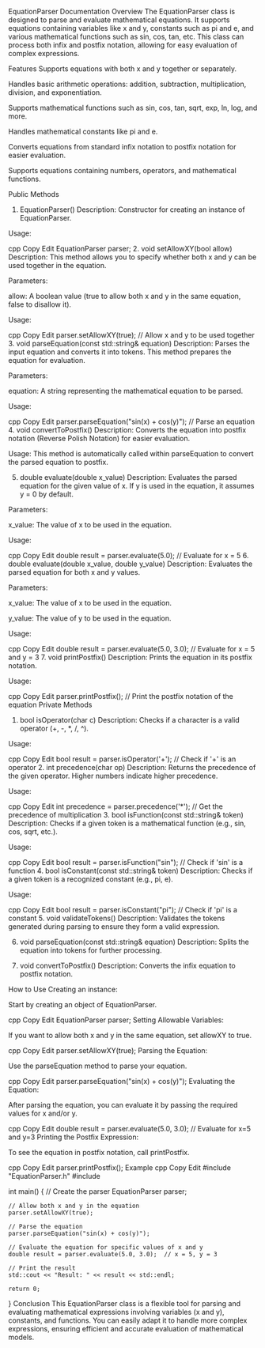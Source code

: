EquationParser Documentation
Overview
The EquationParser class is designed to parse and evaluate mathematical equations. It supports equations containing variables like x and y, constants such as pi and e, and various mathematical functions such as sin, cos, tan, etc. This class can process both infix and postfix notation, allowing for easy evaluation of complex expressions.

Features
Supports equations with both x and y together or separately.

Handles basic arithmetic operations: addition, subtraction, multiplication, division, and exponentiation.

Supports mathematical functions such as sin, cos, tan, sqrt, exp, ln, log, and more.

Handles mathematical constants like pi and e.

Converts equations from standard infix notation to postfix notation for easier evaluation.

Supports equations containing numbers, operators, and mathematical functions.

Public Methods
1. EquationParser()
Description: Constructor for creating an instance of EquationParser.

Usage:

cpp
Copy
Edit
EquationParser parser;
2. void setAllowXY(bool allow)
Description: This method allows you to specify whether both x and y can be used together in the equation.

Parameters:

allow: A boolean value (true to allow both x and y in the same equation, false to disallow it).

Usage:

cpp
Copy
Edit
parser.setAllowXY(true);  // Allow x and y to be used together
3. void parseEquation(const std::string& equation)
Description: Parses the input equation and converts it into tokens. This method prepares the equation for evaluation.

Parameters:

equation: A string representing the mathematical equation to be parsed.

Usage:

cpp
Copy
Edit
parser.parseEquation("sin(x) + cos(y)");  // Parse an equation
4. void convertToPostfix()
Description: Converts the equation into postfix notation (Reverse Polish Notation) for easier evaluation.

Usage: This method is automatically called within parseEquation to convert the parsed equation to postfix.

5. double evaluate(double x_value)
Description: Evaluates the parsed equation for the given value of x. If y is used in the equation, it assumes y = 0 by default.

Parameters:

x_value: The value of x to be used in the equation.

Usage:

cpp
Copy
Edit
double result = parser.evaluate(5.0);  // Evaluate for x = 5
6. double evaluate(double x_value, double y_value)
Description: Evaluates the parsed equation for both x and y values.

Parameters:

x_value: The value of x to be used in the equation.

y_value: The value of y to be used in the equation.

Usage:

cpp
Copy
Edit
double result = parser.evaluate(5.0, 3.0);  // Evaluate for x = 5 and y = 3
7. void printPostfix()
Description: Prints the equation in its postfix notation.

Usage:

cpp
Copy
Edit
parser.printPostfix();  // Print the postfix notation of the equation
Private Methods
1. bool isOperator(char c)
Description: Checks if a character is a valid operator (+, -, *, /, ^).

Usage:

cpp
Copy
Edit
bool result = parser.isOperator('+');  // Check if '+' is an operator
2. int precedence(char op)
Description: Returns the precedence of the given operator. Higher numbers indicate higher precedence.

Usage:

cpp
Copy
Edit
int precedence = parser.precedence('*');  // Get the precedence of multiplication
3. bool isFunction(const std::string& token)
Description: Checks if a given token is a mathematical function (e.g., sin, cos, sqrt, etc.).

Usage:

cpp
Copy
Edit
bool result = parser.isFunction("sin");  // Check if 'sin' is a function
4. bool isConstant(const std::string& token)
Description: Checks if a given token is a recognized constant (e.g., pi, e).

Usage:

cpp
Copy
Edit
bool result = parser.isConstant("pi");  // Check if 'pi' is a constant
5. void validateTokens()
Description: Validates the tokens generated during parsing to ensure they form a valid expression.

6. void parseEquation(const std::string& equation)
Description: Splits the equation into tokens for further processing.

7. void convertToPostfix()
Description: Converts the infix equation to postfix notation.

How to Use
Creating an instance:

Start by creating an object of EquationParser.

cpp
Copy
Edit
EquationParser parser;
Setting Allowable Variables:

If you want to allow both x and y in the same equation, set allowXY to true.

cpp
Copy
Edit
parser.setAllowXY(true);
Parsing the Equation:

Use the parseEquation method to parse your equation.

cpp
Copy
Edit
parser.parseEquation("sin(x) + cos(y)");
Evaluating the Equation:

After parsing the equation, you can evaluate it by passing the required values for x and/or y.

cpp
Copy
Edit
double result = parser.evaluate(5.0, 3.0);  // Evaluate for x=5 and y=3
Printing the Postfix Expression:

To see the equation in postfix notation, call printPostfix.

cpp
Copy
Edit
parser.printPostfix();
Example
cpp
Copy
Edit
#include "EquationParser.h"
#include <iostream>

int main() {
    // Create the parser
    EquationParser parser;

    // Allow both x and y in the equation
    parser.setAllowXY(true);

    // Parse the equation
    parser.parseEquation("sin(x) + cos(y)");

    // Evaluate the equation for specific values of x and y
    double result = parser.evaluate(5.0, 3.0);  // x = 5, y = 3

    // Print the result
    std::cout << "Result: " << result << std::endl;

    return 0;
}
Conclusion
This EquationParser class is a flexible tool for parsing and evaluating mathematical expressions involving variables (x and y), constants, and functions. You can easily adapt it to handle more complex expressions, ensuring efficient and accurate evaluation of mathematical models.
